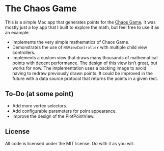 # The Chaos Game

This is a simple Mac app that generates points for the [Chaos Game][ChaosGame]. It was mostly just
a toy app that I built to explore the math, but feel free to use it as an example.

* Implements the very simple mathematics of Chaos Game.
* Demonstrates the use of `NSViewController` with multiple child view controllers.
* Implements a custom view that draws many thousands of mathematical points with decent performance.
  The design of this view isn’t great, but works for now. The implementation uses a backing image to
  avoid having to redraw previously drawn points. It could be improved in the future with a data 
  source protocol that returns the points in a given rect.


## To-Do (at some point)

* Add more vertex selectors.
* Add configurable parameters for point appearance.
* Improve the design of the PlotPointView.


## License

All code is licensed under the MIT license. Do with it as you will.

[ChaosGame]: https://en.wikipedia.org/wiki/Chaos_game
